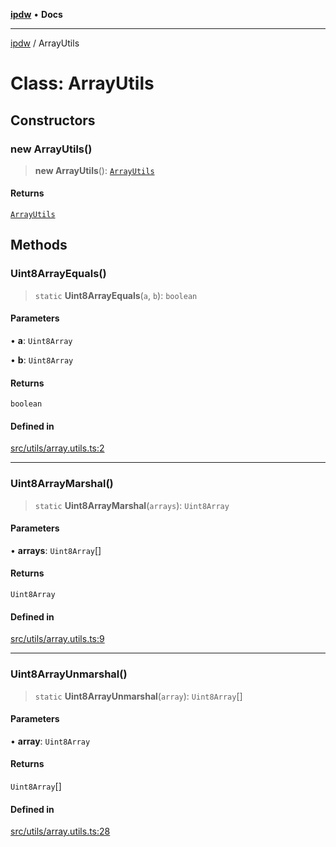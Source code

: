 [**ipdw**](../README.md) • **Docs**

***

[ipdw](../globals.md) / ArrayUtils

# Class: ArrayUtils

## Constructors

### new ArrayUtils()

> **new ArrayUtils**(): [`ArrayUtils`](ArrayUtils.md)

#### Returns

[`ArrayUtils`](ArrayUtils.md)

## Methods

### Uint8ArrayEquals()

> `static` **Uint8ArrayEquals**(`a`, `b`): `boolean`

#### Parameters

• **a**: `Uint8Array`

• **b**: `Uint8Array`

#### Returns

`boolean`

#### Defined in

[src/utils/array.utils.ts:2](https://github.com/ansi-code/ipdw/blob/ddce49f30075d034810cb5fb58d4bd8d0a9b98e6/src/utils/array.utils.ts#L2)

***

### Uint8ArrayMarshal()

> `static` **Uint8ArrayMarshal**(`arrays`): `Uint8Array`

#### Parameters

• **arrays**: `Uint8Array`[]

#### Returns

`Uint8Array`

#### Defined in

[src/utils/array.utils.ts:9](https://github.com/ansi-code/ipdw/blob/ddce49f30075d034810cb5fb58d4bd8d0a9b98e6/src/utils/array.utils.ts#L9)

***

### Uint8ArrayUnmarshal()

> `static` **Uint8ArrayUnmarshal**(`array`): `Uint8Array`[]

#### Parameters

• **array**: `Uint8Array`

#### Returns

`Uint8Array`[]

#### Defined in

[src/utils/array.utils.ts:28](https://github.com/ansi-code/ipdw/blob/ddce49f30075d034810cb5fb58d4bd8d0a9b98e6/src/utils/array.utils.ts#L28)
